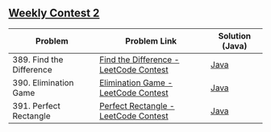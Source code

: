 ## [Weekly Contest 2](https://leetcode.com/contest/leetcode-weekly-contest-2/)

| Problem | Problem Link | Solution (Java)|
|--|--|--|
| 389. Find the Difference | [Find the Difference - LeetCode Contest](https://leetcode.com/contest/leetcode-weekly-contest-2/problems/find-the-difference/) | [Java](./389.%20Find%20the%20Difference.java) |
| 390. Elimination Game | [Elimination Game - LeetCode Contest](https://leetcode.com/contest/leetcode-weekly-contest-2/problems/elimination-game/) | [Java](./390.%20Elimination%20Game.java) |
| 391. Perfect Rectangle | [Perfect Rectangle - LeetCode Contest](https://leetcode.com/contest/leetcode-weekly-contest-2/problems/perfect-rectangle/) | [Java](./391.%20Perfect%20Rectangle.java) |